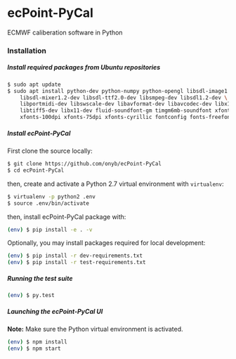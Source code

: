# ecPoint-PyCal
ECMWF caliberation software in Python

### Installation

##### Install required packages from Ubuntu repositories

```sh
$ sudo apt update
$ sudo apt install python-dev python-numpy python-opengl libsdl-image1.2-dev \
    libsdl-mixer1.2-dev libsdl-ttf2.0-dev libsmpeg-dev libsdl1.2-dev \
    libportmidi-dev libswscale-dev libavformat-dev libavcodec-dev libx11-6 \
    libtiff5-dev libx11-dev fluid-soundfont-gm timgm6mb-soundfont xfonts-base \
    xfonts-100dpi xfonts-75dpi xfonts-cyrillic fontconfig fonts-freefont-ttf
```

##### Install ecPoint-PyCal

First clone the source locally:
```sh
$ git clone https://github.com/onyb/ecPoint-PyCal
$ cd ecPoint-PyCal
```

then, create and activate a Python 2.7 virtual environment with `virtualenv`:
```sh
$ virtualenv -p python2 .env
$ source .env/bin/activate
```

then, install ecPoint-PyCal package with:
```sh
(env) $ pip install -e . -v
```
Optionally, you may install packages required for local development:

```sh
(env) $ pip install -r dev-requirements.txt
(env) $ pip install -r test-requirements.txt
```

##### Running the test suite

```sh
(env) $ py.test
```

##### Launching the ecPoint-PyCal UI

**Note:** Make sure the Python virtual environment is activated.

```sh
(env) $ npm install
(env) $ npm start
```
